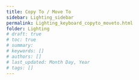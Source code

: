 ```yaml
---
title: Copy To / Move To
sidebar: Lighting_sidebar
permalink: Lighting_keyboard_copyto_moveto.html
folder: Lighting
# draft: true
# toc: true
# summary: 
# keywords: []
# authors: []
# last_updated: Month Day, Year
# tags: []
---
```

